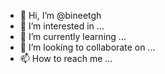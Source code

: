 - 👋 Hi, I’m @bineetgh
- 👀 I’m interested in ...
- 🌱 I’m currently learning ...
- 💞️ I’m looking to collaborate on ...
- 📫 How to reach me ...

<!---
bineetgh/bineetgh is a ✨ special ✨ repository because its `README.md` (this file) appears on your GitHub profile.
You can click the Preview link to take a look at your changes.
--->
